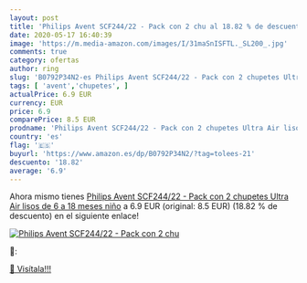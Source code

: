 ```yaml
---
layout: post
title: 'Philips Avent SCF244/22 - Pack con 2 chu al 18.82 % de descuento'
date: 2020-05-17 16:40:39
image: 'https://m.media-amazon.com/images/I/31maSnISFTL._SL200_.jpg'
comments: true
category: ofertas
author: ring
slug: 'B0792P34N2-es Philips Avent SCF244/22 - Pack con 2 chupetes Ultra Air...'
tags: [ 'avent','chupetes', ]
actualPrice: 6.9 EUR
currency: EUR
price: 6.9
comparePrice: 8.5 EUR
prodname: 'Philips Avent SCF244/22 - Pack con 2 chupetes Ultra Air lisos  de 6 a 18 meses  niño'
country: 'es'
flag: '🇪🇸'
buyurl: 'https://www.amazon.es/dp/B0792P34N2/?tag=tolees-21'
descuento: '18.82'
average: '6.9'
---
```


Ahora mismo tienes [Philips Avent SCF244/22 - Pack con 2 chupetes Ultra Air lisos  de 6 a 18 meses  niño](https://www.amazon.es/dp/B0792P34N2/?tag=tolees-21) a 6.9 EUR (original: 8.5 EUR) (18.82 %  de descuento) en el siguiente enlace!

[![Philips Avent SCF244/22 - Pack con 2 chu](https://m.media-amazon.com/images/I/31maSnISFTL._SL200_.jpg)](https://www.amazon.es/dp/B0792P34N2/?tag=tolees-21)

🔎:


[🛒 Visítala!!!](https://www.amazon.es/dp/B0792P34N2/?tag=tolees-21)
